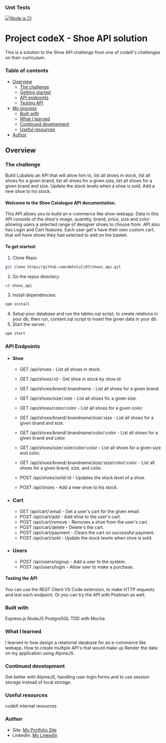 ### Unit Tests
[![Node.js CI](https://github.com/Mkhululi97/shoes_api/actions/workflows/node.js.yml/badge.svg)](https://github.com/Mkhululi97/shoes_api/actions/workflows/node.js.yml)

# Project codeX - Shoe API solution

This is a solution to the Shoe API challenge from one of codeX's challenges on their curriculum.

### Table of contents
- [Overview](#overview)
  - [The challenge](#the-challenge)
  - [Getting started](#to-get-started)
  - [API endpoints](#api-endpoints)
  - [Testing API](#testing-the-api)
- [My process](#my-process)
  - [Built with](#built-with)
  - [What I learned](#what-i-learned)
  - [Continued development](#continued-development)
  - [Useful resources](#useful-resources)
- [Author](#author)

## Overview

### The challenge
Build Lubalolo an API that will allow him to, list all shoes in stock, list all shoes for a given brand, list all shoes for a given size, list all shoes for a given brand and size. Update the stock levels when a shoe is sold. Add a new shoe to his stock.

#### Welcome to the Shoe Catalogue API documentation.
This API allows you to build an e-commerce like shoe-webapp.
Data in this API consists of the shoe's image, quantity, brand, price, size and color allowing users a selected range of designer shoes to choose from.
API also has Login and Cart features. Each user get's have their own custom cart, that will have shoes they had selected to add on the basket.

#### To get started:

1. Clone Repo: 
```bash 
git clone https//github.com/mkhululi97/shoes_api.git 
```
2. Go the repos directory:
```bash
cd shoes_api
```
3. Install dependencies:
```bash
npm install
```
4. Setup your database and run the tables.sql script, to create relations in your db, then run, content.sql script to insert the given data in your db.
``` ```
5. Start the server:
```bash
npm start
```

### API Endpoints

- #### Shoe 

  - GET /api/shoes - List all shoes in stock.
  - GET /api/shoes/:id - Get shoe in stock by shoe id.
  - GET /api/shoes/brand/:brandname - List all shoes for a given brand.
  - GET /api/shoes/size/:size - List all shoes for a given size.
  - GET /api/shoes/color/:color - List all shoes for a given color.
  - GET /api/shoes/brand/:brandname/size/:size - List all shoes for a given brand and size.
  - GET /api/shoes/brand/:brandname/color/:color - List all shoes for a given brand and color.
  - GET /api/shoes/size/:size/color/:color - List all shoes for a given size and color.
  - GET /api/shoes/brand/:brandname/size/:size/color/:color - List all shoes for a given brand, size, and color.

  - POST /api/shoes/sold/:id - Updates the stock level of a shoe.
  - POST /api/shoes - Add a new shoe to his stock.

- ### Cart 

  - GET /api/cart/:email - Get a user's cart for the given email.
  - POST /api/cart/add - Add shoe to the user's cart.
  - POST /api/cart/remove - Removes a shoe from the user's cart.
  - POST /api/cart/delete - Delete's the cart.
  - POST /api/cart/payment - Clears the cart on successful payment.
  - POST /api/cart/sold - Update the stock levels when shoe is sold.

- ### Users

  - POST /api/users/signup - Add a user to the system.
  - POST /api/users/login - Allow user to make a purchase.


#### Testing the API

You can use the REST Client VS Code extension, to make HTTP requests and test each endpoint. Or you can try the API with Postman as well.

### Built with

Express.js
NodeJS
PostgreSQL
TDD with Mocha

### What I learned

I learned to how design a relational database for an e-commerce like webapp.
How to create multiple API's that would make up 
Render the data on my application using AlpineJS.

### Continued development

Get better with AlpineJS, handling user login forms and to use session storage instead of local storage.

### Useful resources

codeX internal resources

### Author

- Site: [My Portfolio Site](https://mkhululi97.github.io/portfolio_website/)
- LinkedIn: [My LinkedIn](https://linkedin.com/in/mkhululi-mtshali-bb8920116)